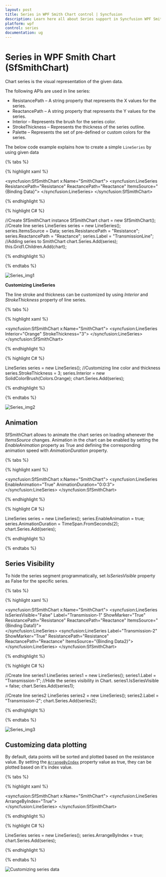 ```yaml
---
layout: post
title: Series in WPF Smith Chart control | Syncfusion
description: Learn here all about Series support in Syncfusion WPF Smith Chart (SfSmithChart) control, its elements and more.
platform: wpf
control: series
documentation: ug
---
```


# Series in WPF Smith Chart (SfSmithChart)

Chart series is the visual representation of the given data.

The following APIs are used in line series:

* ResistancePath – A string property that represents the X values for the series.
* ReactancePath – A string property that represents the Y values for the series.
* Interior – Represents the brush for the series color.
* StrokeThickness – Represents the thickness of the series outline.
* Palette –  Represents the set of pre-defined or custom colors for the series.

The below code example explains how to create a simple `LineSeries` by using given data

{% tabs %}

{% highlight xaml %}

<syncfusion:SfSmithChart x:Name="SmithChart">
     <syncfusion:LineSeries ResistancePath="Resistance" ReactancePath="Reactance" 
                                                      ItemsSource="{Binding Data}">
     </syncfusion:LineSeries>
 </syncfusion:SfSmithChart>

{% endhighlight %}

{% highlight C# %} 

  //Create SfSmithChart instance
  SfSmithChart chart = new SfSmithChart();
  //Create line series
  LineSeries series = new LineSeries();
  series.ItemsSource = Data;
  series.ResistancePath = "Resistance";
  series.ReactancePath = "Reactance";
  series.Label = "TransmissionLine";
  //Adding series to SmithChart
  chart.Series.Add(series);
  this.Grid1.Children.Add(chart);

{% endhighlight %}
    
{% endtabs %}

![Series_img1](Series_images/Series_img1.png)

**Customizing LineSeries**

The line stroke and thickness can be customized by using *Interior* and *StrokeThickness* property of line series.

{% tabs %}

{% highlight xaml %}

<syncfusion:SfSmithChart x:Name="SmithChart">
     <syncfusion:LineSeries Interior="Orange" StrokeThickness="3">
     </syncfusion:LineSeries>
 </syncfusion:SfSmithChart>

{% endhighlight %}

{% highlight C# %} 

LineSeries series = new LineSeries();
//Customizing line color and thickness
series.StrokeThickness = 3;
series.Interior = new SolidColorBrush(Colors.Orange);
chart.Series.Add(series);

{% endhighlight %}
    
{% endtabs %}

![Series_img2](Series_images/Series_img2.png)

## Animation

SfSmithChart allows to animate the chart series on loading whenever the *ItemsSource* changes. Animation in the chart can be enabled by setting the *EnableAnimation* property as True and defining the corresponding animation speed with *AnimationDuration* property.

{% tabs %}

{% highlight xaml %}

<syncfusion:SfSmithChart x:Name="SmithChart">
     <syncfusion:LineSeries EnableAnimation="True" AnimationDuration="0:0:3">
     </syncfusion:LineSeries>
 </syncfusion:SfSmithChart>

{% endhighlight %}

{% highlight C# %} 

LineSeries series = new LineSeries();
series.EnableAnimation = true;
series.AnimationDuration = TimeSpan.FromSeconds(2);
chart.Series.Add(series);

{% endhighlight %}
    
{% endtabs %}

## Series Visibility

To hide the series segment programmatically, set *IsSeriesVisible* property as False for the specific series.

{% tabs %}

{% highlight xaml %}

<syncfusion:SfSmithChart x:Name="SmithChart">
   <syncfusion:LineSeries IsSeriesVisible="False" Label="Transmission-1" ShowMarker="True" ResistancePath="Resistance" ReactancePath="Reactance" ItemsSource="{Binding Data1}">                
   </syncfusion:LineSeries>
   <syncfusion:LineSeries Label="Transmission-2" ShowMarker="True" ResistancePath="Resistance" ReactancePath="Reactance" ItemsSource="{Binding Data2}">
   </syncfusion:LineSeries>
</syncfusion:SfSmithChart>

{% endhighlight %}

{% highlight C# %} 

//Create line series1
LineSeries series1 = new LineSeries();
series1.Label = "Transmission-1";
//Hide the series visibility in Chart.
series1.IsSeriesVisible = false;
chart.Series.Add(series1);

//Create line series2
LineSeries series2 = new LineSeries();
series2.Label = "Transmission-2";
chart.Series.Add(series2);

{% endhighlight %}
    
{% endtabs %}

![Series_img3](Series_images/Series_img3.png)

## Customizing data plotting

By default, data points will be sorted and plotted based on the resistance value. By setting the [`ArrangeByIndex`]() property value as true, they can be plotted based on it's index value.

{% tabs %}

{% highlight xaml %}

<syncfusion:SfSmithChart x:Name="SmithChart">
   <syncfusion:LineSeries ArrangeByIndex="True">                
   </syncfusion:LineSeries>
</syncfusion:SfSmithChart>

{% endhighlight %}

{% highlight C# %} 

LineSeries series = new LineSeries();
series.ArrangeByIndex = true;
chart.Series.Add(series);

{% endhighlight %}

{% endtabs %}

![Customizing series data](Series_images/SmithChartWPF_Seriesdata_Image1.png)
